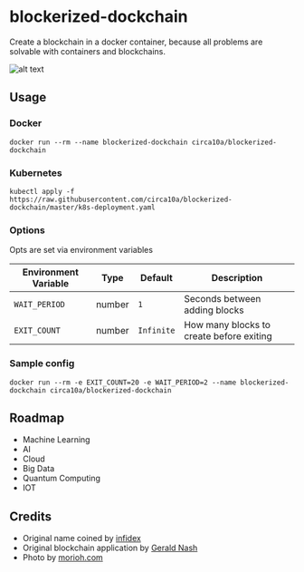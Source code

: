 # blockerized-dockchain

Create a blockchain in a docker container, because all problems are solvable with containers and blockchains.

![alt text](https://i.imgur.com/vRLEtBr.jpg)

## Usage

### Docker

```shell
docker run --rm --name blockerized-dockchain circa10a/blockerized-dockchain
```

### Kubernetes

```shell
kubectl apply -f https://raw.githubusercontent.com/circa10a/blockerized-dockchain/master/k8s-deployment.yaml
```

### Options

Opts are set via environment variables

| Environment Variable | Type   | Default    | Description                               |
|----------------------|--------|------------|-------------------------------------------|
| `WAIT_PERIOD`        | number | `1`        | Seconds between adding blocks             |
| `EXIT_COUNT`         | number | `Infinite` | How many blocks to create before exiting  |

### Sample config

```shell
docker run --rm -e EXIT_COUNT=20 -e WAIT_PERIOD=2 --name blockerized-dockchain circa10a/blockerized-dockchain
```

## Roadmap

- Machine Learning
- AI
- Cloud
- Big Data
- Quantum Computing
- IOT


## Credits

- Original name coined by [infidex](https://github.com/infidex)
- Original blockchain application by [Gerald Nash](https://medium.com/@aunyks)
- Photo by [morioh.com](https://morioh.com/p/b46e20454368)
